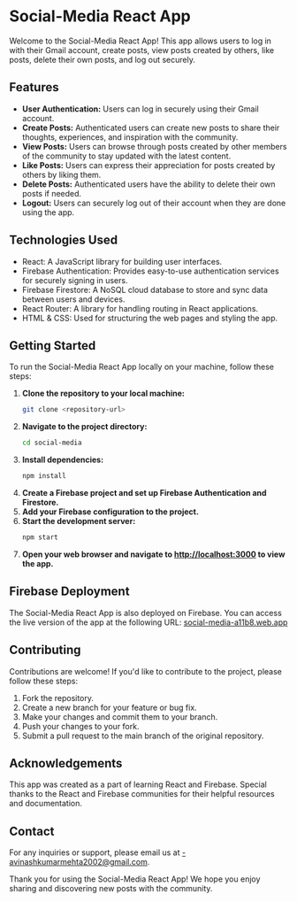# Social-Media React App

Welcome to the Social-Media React App! This app allows users to log in with their Gmail account, create posts, view posts created by others, like posts, delete their own posts, and log out securely.

## Features
- **User Authentication:** Users can log in securely using their Gmail account.
- **Create Posts:** Authenticated users can create new posts to share their thoughts, experiences, and inspiration with the community.
- **View Posts:** Users can browse through posts created by other members of the community to stay updated with the latest content.
- **Like Posts:** Users can express their appreciation for posts created by others by liking them.
- **Delete Posts:** Authenticated users have the ability to delete their own posts if needed.
- **Logout:** Users can securely log out of their account when they are done using the app.

## Technologies Used
- React: A JavaScript library for building user interfaces.
- Firebase Authentication: Provides easy-to-use authentication services for securely signing in users.
- Firebase Firestore: A NoSQL cloud database to store and sync data between users and devices.
- React Router: A library for handling routing in React applications.
- HTML & CSS: Used for structuring the web pages and styling the app.

## Getting Started
To run the Social-Media React App locally on your machine, follow these steps:
1. **Clone the repository to your local machine:**
   ```bash
   git clone <repository-url>
2. **Navigate to the project directory:**
   ```bash
   cd social-media
3. **Install dependencies:**
   ```bash
   npm install
4. **Create a Firebase project and set up Firebase Authentication and Firestore.**
5. **Add your Firebase configuration to the project.**
6. **Start the development server:**
   ```bash
   npm start
7. **Open your web browser and navigate to [http://localhost:3000](http://localhost:3000) to view the app.**

## Firebase Deployment
The Social-Media React App is also deployed on Firebase. You can access the live version of the app at the following URL: [social-media-a11b8.web.app
](https://social-media-a11b8.web.app/)
## Contributing
Contributions are welcome! If you'd like to contribute to the project, please follow these steps:
1. Fork the repository.
2. Create a new branch for your feature or bug fix.
3. Make your changes and commit them to your branch.
4. Push your changes to your fork.
5. Submit a pull request to the main branch of the original repository.

## Acknowledgements
This app was created as a part of learning React and Firebase.
Special thanks to the React and Firebase communities for their helpful resources and documentation.

## Contact
For any inquiries or support, please email us at -avinashkumarmehta2002@gmail.com.

Thank you for using the Social-Media React App! We hope you enjoy sharing and discovering new posts with the community.
